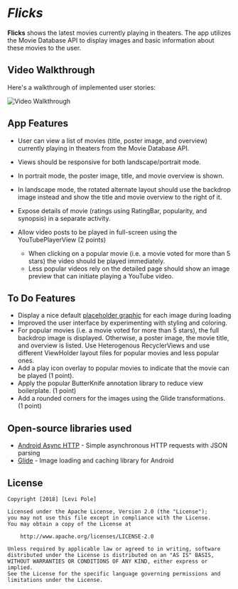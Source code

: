 # *Flicks*

**Flicks** shows the latest movies currently playing in theaters. The app utilizes the Movie Database API to display images and basic information about these movies to the user.

## Video Walkthrough

Here's a walkthrough of implemented user stories:

<img src='https://github.com/leviwp48/Flicks2/blob/master/Flicks2.gif' title='Video Walkthrough' width='' alt='Video Walkthrough' />

## App Features

* User can view a list of movies (title, poster image, and overview) currently playing in theaters from the Movie Database API.
* Views should be responsive for both landscape/portrait mode.
* In portrait mode, the poster image, title, and movie overview is shown.
* In landscape mode, the rotated alternate layout should use the backdrop image instead and show the title and movie overview to the right of it.
* Expose details of movie (ratings using RatingBar, popularity, and synopsis) in a separate activity.
* Allow video posts to be played in full-screen using the YouTubePlayerView (2 points)

    * When clicking on a popular movie (i.e. a movie voted for more than 5 stars) the video should be played immediately.
    * Less popular videos rely on the detailed page should show an image preview that can initiate playing a YouTube video.

## To Do Features

* Display a nice default [placeholder graphic](https://guides.codepath.com/android/Displaying-Images-with-the-Glide-Library#advanced-usage) for each image during loading
* Improved the user interface by experimenting with styling and coloring.
* For popular movies (i.e. a movie voted for more than 5 stars), the full backdrop image is displayed. Otherwise, a poster image, the movie title, and overview is listed. Use Heterogenous RecyclerViews and use different ViewHolder layout files for popular movies and less popular ones.
* Add a play icon overlay to popular movies to indicate that the movie can be played (1 point).
* Apply the popular ButterKnife annotation library to reduce view boilerplate. (1 point)
* Add a rounded corners for the images using the Glide transformations. (1 point)

## Open-source libraries used

- [Android Async HTTP](https://github.com/loopj/android-async-http) - Simple asynchronous HTTP requests with JSON parsing
- [Glide](https://github.com/bumptech/glide) - Image loading and caching library for Android

## License

    Copyright [2018] [Levi Pole]

    Licensed under the Apache License, Version 2.0 (the "License");
    you may not use this file except in compliance with the License.
    You may obtain a copy of the License at

        http://www.apache.org/licenses/LICENSE-2.0

    Unless required by applicable law or agreed to in writing, software
    distributed under the License is distributed on an "AS IS" BASIS,
    WITHOUT WARRANTIES OR CONDITIONS OF ANY KIND, either express or implied.
    See the License for the specific language governing permissions and
    limitations under the License.
